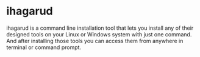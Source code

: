 # ihagarud
ihagarud is a command line installation tool that lets you install any of their designed tools on your Linux or Windows system with just one command. And after installing those tools you can access them from anywhere in terminal or command prompt.
